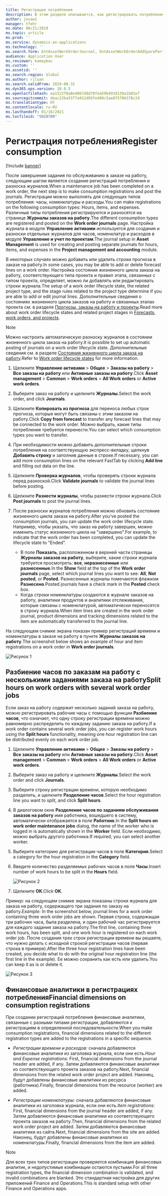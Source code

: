 ```yaml
---
title: Регистрация потребления
description: В этом разделе описывается, как регистрировать потребление в управлении активами.
author: josaw1
manager: tfehr
ms.date: 08/21/2019
ms.topic: article
ms.prod: ''
ms.service: dynamics-ax-applications
ms.technology: ''
ms.search.form: EntAssetWorkOrderJournal, EntAssetWorkOrderAddSparePart
audience: Application User
ms.reviewer: kamaybac
ms.custom: ''
ms.assetid: ''
ms.search.region: Global
ms.author: riluan
ms.search.validFrom: 2019-08-31
ms.dyn365.ops.version: 10.0.5
ms.openlocfilehash: ea1522f8a8e4867d8d70fea59b493d139a1b01ef
ms.sourcegitcommit: deac22ba5377a912d93fe408c5ae875706378c2d
ms.translationtype: HT
ms.contentlocale: ru-RU
ms.lasthandoff: 01/16/2021
ms.locfileid: "5020789"
---
```

# <a name="register-consumption"></a><span data-ttu-id="d7f63-103">Регистрация потребления</span><span class="sxs-lookup"><span data-stu-id="d7f63-103">Register consumption</span></span>

[!include [banner](../../includes/banner.md)]

 

<span data-ttu-id="d7f63-104">После завершения задания по обслуживанию в заказе на работу, следующим шагом является создание регистраций потребления и разноска журналов.</span><span class="sxs-lookup"><span data-stu-id="d7f63-104">When a maintenance job has been completed on a work order, the next step is to make consumption registrations and post the journals.</span></span> <span data-ttu-id="d7f63-105">Регистрации можно выполнять для следующих типов потребления: часы, номенклатуры и расходы.</span><span class="sxs-lookup"><span data-stu-id="d7f63-105">You can make registrations on the following consumption types: Hours, items, and expenses.</span></span> <span data-ttu-id="d7f63-106">Различные типы потребления регистрируются и разносятся на странице **Журналы заказов на работу**.</span><span class="sxs-lookup"><span data-stu-id="d7f63-106">The different consumption types are registered and posted on the **Work order journals** page.</span></span> <span data-ttu-id="d7f63-107">Настройка журнала в модуле **Управление активами** используется для создания и разноски отдельных журналов для часов, номенклатур и расходов в модуле **Управление и учет по проектам**.</span><span class="sxs-lookup"><span data-stu-id="d7f63-107">The journal setup in **Asset Management** is used for creating and posting separate journals for hours, items, and expenses in the **Project management and accounting** module.</span></span>

<span data-ttu-id="d7f63-108">В некоторых случаях можно добавить или удалить строки прогноза в заказе на работу.</span><span class="sxs-lookup"><span data-stu-id="d7f63-108">In some cases, you may be able to add or delete forecast lines on a work order.</span></span> <span data-ttu-id="d7f63-109">Настройка состояния жизненного цикла заказа на работу, соответствующего типа проекта и правил этапа, связанных с типом проекта, определяет, можно ли добавлять или редактировать строки журнала.</span><span class="sxs-lookup"><span data-stu-id="d7f63-109">The setup of a work order lifecycle state, the related project type, and the stage rules related to the project type determine if you are able to add or edit journal lines.</span></span> <span data-ttu-id="d7f63-110">Дополнительные сведения о состояниях жизненного цикла заказов на работу и связанных этапах проекта см. в разделе [Прогнозы, заказы на работу и проекты](../integration-to-project-management-and-accounting/forecasts-work-orders-and-projects.md).</span><span class="sxs-lookup"><span data-stu-id="d7f63-110">Read more about work order lifecycle states and related project stages in [Forecasts, work orders, and projects](../integration-to-project-management-and-accounting/forecasts-work-orders-and-projects.md).</span></span>

>[!NOTE]
><span data-ttu-id="d7f63-111">Можно настроить автоматическую разноску журналов в состоянии жизненного цикла заказа на работу.</span><span class="sxs-lookup"><span data-stu-id="d7f63-111">It is possible to set up automatic posting of journals on a work order lifecycle state.</span></span> <span data-ttu-id="d7f63-112">Дополнительные сведения см. в разделе [Состояния жизненного цикла заказа на работу](../setup-for-work-orders/work-order-lifecycle-states.md).</span><span class="sxs-lookup"><span data-stu-id="d7f63-112">Refer to [Work order lifecycle states](../setup-for-work-orders/work-order-lifecycle-states.md) for more information.</span></span>

1. <span data-ttu-id="d7f63-113">Щелкните **Управление активами** > **Общее** > **Заказы на работу** > **Все заказы на работу** или **Активные заказы на работу**.</span><span class="sxs-lookup"><span data-stu-id="d7f63-113">Click **Asset management** > **Common** > **Work orders** > **All Work orders** or **Active work orders**.</span></span>

2. <span data-ttu-id="d7f63-114">Выберите заказ на работу и щелкните **Журналы**.</span><span class="sxs-lookup"><span data-stu-id="d7f63-114">Select the work order, and click **Journals**.</span></span>

3. <span data-ttu-id="d7f63-115">Щелкните **Копировать из прогноза** для переноса любых строк прогноза, которые могут быть связаны с этим заказом на работу.</span><span class="sxs-lookup"><span data-stu-id="d7f63-115">Click **Copy from forecast** to transfer any forecast lines that may be connected to the work order.</span></span> <span data-ttu-id="d7f63-116">Можно выбрать, какие типы потребления требуется перенести.</span><span class="sxs-lookup"><span data-stu-id="d7f63-116">You can select which consumption types you want to transfer.</span></span>

4. <span data-ttu-id="d7f63-117">При необходимости можно добавить дополнительные строки потребления на соответствующую экспресс-вкладку, щелкнув **Добавить строку** и заполнив данные в строке.</span><span class="sxs-lookup"><span data-stu-id="d7f63-117">If necessary, you can add more consumption lines on the relevant FastTab by clicking **Add line** and filling out data on the line.</span></span>

5. <span data-ttu-id="d7f63-118">Щелкните **Проверка журналов**, чтобы проверять строки журнала перед разноской.</span><span class="sxs-lookup"><span data-stu-id="d7f63-118">Click **Validate journals** to validate the journal lines before posting.</span></span>

6. <span data-ttu-id="d7f63-119">Щелкните **Разнести журналы**, чтобы разнести строки журнала.</span><span class="sxs-lookup"><span data-stu-id="d7f63-119">Click **Post journals** to post the journal lines.</span></span>

7. <span data-ttu-id="d7f63-120">После разноски журналов потребления можно обновить состояние жизненного цикла заказа на работу.</span><span class="sxs-lookup"><span data-stu-id="d7f63-120">After you've posted the consumption journals, you can update the work order lifecycle state.</span></span> <span data-ttu-id="d7f63-121">Например, чтобы указать, что заказ на работу завершен, можно изменить статус жизненного цикла на "завершено".</span><span class="sxs-lookup"><span data-stu-id="d7f63-121">For example, to indicate that the work order has been completed, you can update the lifecycle state to "Ended".</span></span>

    - <span data-ttu-id="d7f63-122">В поле **Показать**, расположенном в верхней части страницы **Журналы заказов на работу**, выберите, какие строки журнала требуется просмотреть: **все**, **неразнесенные** или **разнесенные**.</span><span class="sxs-lookup"><span data-stu-id="d7f63-122">In the **Show** field at the top of the **Work order journals** page, select which journal lines you want to see: **All**, **Not posted**, or **Posted**.</span></span> <span data-ttu-id="d7f63-123">Разнесенные журналы помечаются флажком **Разнесено**.</span><span class="sxs-lookup"><span data-stu-id="d7f63-123">Posted journals have a check mark in the **Posted** check box.</span></span>  
    - <span data-ttu-id="d7f63-124">Когда строки номенклатуры создаются в журнале заказов на работу, аналитики продуктов и аналитики отслеживания, которые связаны с номенклатурой, автоматически переносятся в строку журнала.</span><span class="sxs-lookup"><span data-stu-id="d7f63-124">When item lines are created in the work order journal, product dimensions and tracking dimensions related to the item are automatically transferred to the journal line.</span></span>  

<span data-ttu-id="d7f63-125">На следующем снимке экрана показан пример регистраций времени и номенклатуры в заказе на работу в пункте **Журналы заказов на работу**.</span><span class="sxs-lookup"><span data-stu-id="d7f63-125">The screenshot below shows an example of hour and item registrations on a work order in **Work order journals**.</span></span>

![Рисунок 1](media/01-consumption.png)


## <a name="split-hours-on-work-orders-with-several-work-order-jobs"></a><span data-ttu-id="d7f63-127">Разбиение часов по заказам на работу с несколькими заданиями заказа на работу</span><span class="sxs-lookup"><span data-stu-id="d7f63-127">Split hours on work orders with several work order jobs</span></span>

<span data-ttu-id="d7f63-128">Если заказ на работу содержит несколько заданий заказа на работу, можно регистрировать рабочие часы с помощью функции **Разбиение часов**, что означает, что одну строку регистрации времени можно равномерно распределить по каждому заданию заказа на работу.</span><span class="sxs-lookup"><span data-stu-id="d7f63-128">If a work order contains several work order jobs, you can register work hours using the **Split hours** functionality, meaning one hour registration line can be distributed evenly on each work order job.</span></span>

1. <span data-ttu-id="d7f63-129">Щелкните **Управление активами** > **Общее** > **Заказы на работу** > **Все заказы на работу** или **Активные заказы на работу**.</span><span class="sxs-lookup"><span data-stu-id="d7f63-129">Click **Asset management** > **Common** > **Work orders** > **All Work orders** or **Active work orders**.</span></span>

2. <span data-ttu-id="d7f63-130">Выберите заказ на работу и щелкните **Журналы**.</span><span class="sxs-lookup"><span data-stu-id="d7f63-130">Select the work order and click **Journals**.</span></span>

3. <span data-ttu-id="d7f63-131">Выберите строку регистрации времени, которую необходимо разделить, и щелкните **Разделение часов**.</span><span class="sxs-lookup"><span data-stu-id="d7f63-131">Select the hour registration line you want to split, and click **Split hours**.</span></span>

4. <span data-ttu-id="d7f63-132">В диалоговом окне **Разделение часов по заданиям обслуживания заказов на работу** имя работника, вошедшего в систему, автоматически отображается в поле **Работник**.</span><span class="sxs-lookup"><span data-stu-id="d7f63-132">In the **Split hours on work order maintenance jobs** dialog, the name of the worker who is logged in is automatically shown in the **Worker** field.</span></span> <span data-ttu-id="d7f63-133">Если необходимо, можно выбрать другого работника.</span><span class="sxs-lookup"><span data-stu-id="d7f63-133">If required, you can select another worker.</span></span>

5. <span data-ttu-id="d7f63-134">Выберите категорию для регистрации часов в поле **Категория**.</span><span class="sxs-lookup"><span data-stu-id="d7f63-134">Select a category for the hour registration in the **Category** field.</span></span>

6. <span data-ttu-id="d7f63-135">Введите количество разделяемых рабочих часов в поле **Часы**.</span><span class="sxs-lookup"><span data-stu-id="d7f63-135">Insert number of work hours to be split in the **Hours** field.</span></span>

    ![Рисунок 2](media/02-consumption.png)

7. <span data-ttu-id="d7f63-137">Щелкните **OK**.</span><span class="sxs-lookup"><span data-stu-id="d7f63-137">Click **OK**.</span></span>

<span data-ttu-id="d7f63-138">*Пример:* на следующем снимке экрана показаны строки журнала для заказа на работу, содержащего три задания по заказу на работу.</span><span class="sxs-lookup"><span data-stu-id="d7f63-138">*Example:* In the screenshot below, journal lines for a work order containing three work order jobs are shown.</span></span> <span data-ttu-id="d7f63-139">Первая строка, содержащая три рабочих часа, была разделена, и один рабочий час регистрируется для каждого задания заказа на работу.</span><span class="sxs-lookup"><span data-stu-id="d7f63-139">The first line, containing three work hours, has been split, and one work hour is registered on each work order job.</span></span> <span data-ttu-id="d7f63-140">После создания трех строк регистрации времени вы решаете, что нужно делать с исходной строкой регистрации часов (первая строка в примере).</span><span class="sxs-lookup"><span data-stu-id="d7f63-140">After the three hour registration lines have been created, you decide what to do with the original hour registration line (the first line in the example).</span></span> <span data-ttu-id="d7f63-141">Ее можно сохранить как есть или удалить.</span><span class="sxs-lookup"><span data-stu-id="d7f63-141">You can keep it as is or delete it.</span></span> 

![Рисунок 3](media/03-consumption.png)

## <a name="financial-dimensions-on-consumption-registrations"></a><span data-ttu-id="d7f63-143">Финансовые аналитики в регистрациях потребления</span><span class="sxs-lookup"><span data-stu-id="d7f63-143">Financial dimensions on consumption registrations</span></span>

<span data-ttu-id="d7f63-144">При создании регистраций потребления финансовые аналитики, связанные с разными типами регистрации, добавляются к регистрациям в определенной последовательности.</span><span class="sxs-lookup"><span data-stu-id="d7f63-144">When you make consumption registrations, financial dimensions related to the different registration types are added to the registrations in a specific sequence.</span></span> 

- <span data-ttu-id="d7f63-145">*Регистрации времени и расходов:* сначала добавляются финансовые аналитики из заголовка журнала, если они есть.</span><span class="sxs-lookup"><span data-stu-id="d7f63-145">*Hour and Expense registrations:* First, financial dimensions from the journal header are added, if any.</span></span> <span data-ttu-id="d7f63-146">Затем добавляются финансовые аналитики из соответствующего проекта заказов на работу.</span><span class="sxs-lookup"><span data-stu-id="d7f63-146">Next, financial dimensions from the related work order project are added.</span></span> <span data-ttu-id="d7f63-147">Наконец, будут добавлены финансовые аналитики из ресурса (работника).</span><span class="sxs-lookup"><span data-stu-id="d7f63-147">Finally, financial dimensions from the resource (worker) are added.</span></span>

- <span data-ttu-id="d7f63-148">*Регистрации номенклатуры:* сначала добавляются финансовые аналитики из заголовка журнала, если они есть.</span><span class="sxs-lookup"><span data-stu-id="d7f63-148">*Item registrations:* First, financial dimensions from the journal header are added, if any.</span></span> <span data-ttu-id="d7f63-149">Затем добавляются финансовые аналитики из соответствующего проекта заказов на работу.</span><span class="sxs-lookup"><span data-stu-id="d7f63-149">Then, financial dimensions from the related work order project are added.</span></span> <span data-ttu-id="d7f63-150">Затем добавляются финансовые аналитики из сайта.</span><span class="sxs-lookup"><span data-stu-id="d7f63-150">Next, financial dimensions from the site are added.</span></span> <span data-ttu-id="d7f63-151">Наконец, будут добавлены финансовые аналитики из номенклатуры.</span><span class="sxs-lookup"><span data-stu-id="d7f63-151">Finally, financial dimensions from the item are added.</span></span>

>[!NOTE]
><span data-ttu-id="d7f63-152">Для всех трех типов регистрации проверяется комбинация финансовых аналитик, и недопустимые комбинации остаются пустыми.</span><span class="sxs-lookup"><span data-stu-id="d7f63-152">For all three registration types, the financial dimension combination is validated, and invalid combinations are blanked.</span></span> <span data-ttu-id="d7f63-153">Это стандартная настройка для других приложений Finance and Operations.</span><span class="sxs-lookup"><span data-stu-id="d7f63-153">This is standard setup with other Finance and Operations apps.</span></span>

